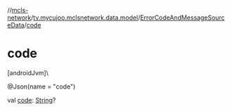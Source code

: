 //[mcls-network](../../../index.md)/[tv.mycujoo.mclsnetwork.data.model](../index.md)/[ErrorCodeAndMessageSourceData](index.md)/[code](code.md)

# code

[androidJvm]\

@Json(name = &quot;code&quot;)

val [code](code.md): [String](https://kotlinlang.org/api/latest/jvm/stdlib/kotlin/-string/index.html)?
